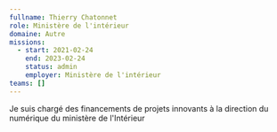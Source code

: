 ```yaml
---
fullname: Thierry Chatonnet
role: Ministère de l'intérieur
domaine: Autre
missions:
  - start: 2021-02-24
    end: 2023-02-24
    status: admin
    employer: Ministère de l'intérieur
teams: []
---
```

Je suis chargé des financements de projets innovants à la direction du numérique du ministère de l'Intérieur